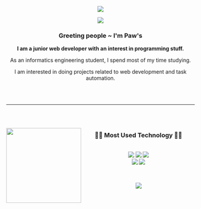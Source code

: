 <p align="center">
  <img src="https://capsule-render.vercel.app/api?type=waving&color=gradient&text=👋Yahallo&animation=fadeIn&fontColor=fff&fontSize=50&height=100&section=header"/>
</p>

<p align="center">
  <img src="https://media.giphy.com/media/rFfmUWVMOyKVG/giphy.gif"/>
</p>

<h3 align="center">
  <strong>Greeting people ~ I'm Paw's</strong>
</h3>

<p align="center">
  <strong>I am a junior web developer with an interest in programming stuff.</strong>
</p>

<p align="center">
  As an informatics engineering student, I spend most of my time studying.
</p>

<p align="center">
  I am interested in doing projects related to web development and task automation.
</p>

<br><br>
<hr>
<br><br>

<p>
  <div align="center">
    <img src="https://media.giphy.com/media/10I54Pr7nbGrAs/giphy.gif" align="left" height="200">
  </div>

  </div>
  <div align="center">
    <h3>🧑‍💻 Most Used Technology 🧑‍💻</h3>
    <br>
    <img src="https://img.shields.io/badge/express.js-%23404d59.svg?style=for-the-badge&logo=express&logoColor=%2361DAFB"/>
    <img src="https://img.shields.io/badge/laravel-%23FF2D20.svg?style=for-the-badge&logo=laravel&logoColor=white"/> 
    <img src="https://img.shields.io/badge/vuejs-%2335495e.svg?style=for-the-badge&logo=vuedotjs&logoColor=%234FC08D"/> 
    <br>
    <img src="https://img.shields.io/badge/MongoDB-%234ea94b.svg?style=for-the-badge&logo=mongodb&logoColor=white"/> 
    <img src="https://img.shields.io/badge/mysql-%2300f.svg?style=for-the-badge&logo=mysql&logoColor=white"/> 
  </div>
</p>
<br>
 </p>

<p align="center">
  <img src="https://capsule-render.vercel.app/api?type=waving&color=gradient&rotate=&height=100&section=footer"/>
</p>
